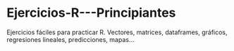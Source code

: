 # Ejercicios-R---Principiantes
Ejercicios fáciles para practicar R.
Vectores, matrices, dataframes, gráficos, regresiones lineales, predicciones, mapas...

